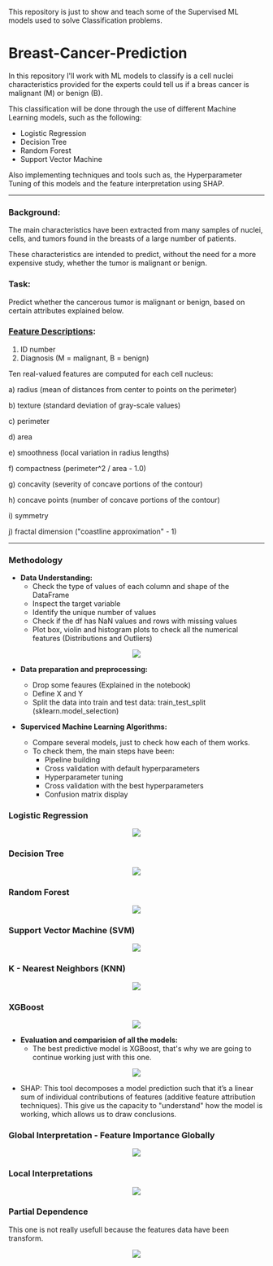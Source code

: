 This repository is just to show and teach some of the Supervised ML models used to solve Classification problems.

# Breast-Cancer-Prediction

In this repository I'll work with ML models to classify is a cell nuclei characteristics provided for the experts could tell us if a breas cancer is malignant (M) or benign (B).

This classification will be done through the use of different Machine Learning models, such as the following:
- Logistic Regression
- Decision Tree
- Random Forest
- Support Vector Machine

Also implementing techniques and tools such as, the Hyperparameter Tuning of this models and the feature interpretation using SHAP.

---

### Background:

The main characteristics have been extracted from many samples of nuclei, cells, and tumors found in the breasts of a large number of patients.

These characteristics are intended to predict, without the need for a more expensive study, whether the tumor is malignant or benign.


### Task:

Predict whether the cancerous tumor is malignant or benign, based on certain attributes explained below.


### [Feature Descriptions](https://archive.ics.uci.edu/ml/datasets/Breast+Cancer+Wisconsin+%28Diagnostic%29):

1) ID number
2) Diagnosis (M = malignant, B = benign)

Ten real-valued features are computed for each cell nucleus:

a) radius (mean of distances from center to points on the perimeter)

b) texture (standard deviation of gray-scale values)

c) perimeter

d) area

e) smoothness (local variation in radius lengths)

f) compactness (perimeter^2 / area - 1.0)

g) concavity (severity of concave portions of the contour)

h) concave points (number of concave portions of the contour)

i) symmetry

j) fractal dimension ("coastline approximation" - 1)

---
### Methodology

  - **Data Understanding:** 
    - Check the type of values of each column and shape of the DataFrame 
    - Inspect the target variable
    - Identify the unique number of values
    - Check if the df has NaN values and rows with missing values
    - Plot box, violin and histogram plots to check all the numerical features (Distributions and Outliers)
  
<p align="center">
<image src="Notebook/images/1.jpg"/>
</p>
  
  - **Data preparation and preprocessing:**
    - Drop some feaures (Explained in the notebook)
    - Define X and Y
    - Split the data into train and test data: train_test_split (sklearn.model_selection)
    
  - **Superviced Machine Learning Algorithms:**
    - Compare several models, just to check how each of them works.
    - To check them, the main steps have been:
        - Pipeline building
        - Cross validation with default hyperparameters
        - Hyperparameter tuning
        - Cross validation with the best hyperparameters
        - Confusion matrix display
 
### Logistic Regression
 
<p align="center">
<image src="Notebook/images/2.png"/>
</p>
 
### Decision Tree

<p align="center">
<image src="Notebook/images/3.png"/>
</p>

### Random Forest

<p align="center">
<image src="Notebook/images/4.png"/>
</p>

### Support Vector Machine (SVM)

<p align="center">
<image src="Notebook/images/5.png"/>
</p>

### K - Nearest Neighbors (KNN)

<p align="center">
<image src="Notebook/images/6.png"/>
</p>

### XGBoost 

<p align="center">
<image src="Notebook/images/7.png"/>
</p>

  - **Evaluation and comparision of all the models:**
    - The best predictive model is XGBoost, that's why we are going to continue working just with this one.
 
<p align="center">
<image src="Notebook/images/8.png"/>
</p> 
 
   - SHAP: This tool decomposes a model prediction such that it’s a linear sum of individual contributions of features (additive feature attribution techniques). This give us the capacity to "understand" how the model is working, which allows us to draw conclusions.

### Global Interpretation - Feature Importance Globally

<p align="center">
<image src="Notebook/images/9.jpg"/>
</p>

### Local Interpretations

<p align="center">
<image src="Notebook/images/10.jpg"/>
</p>

### Partial Dependence 
This one is not really usefull because the features data have been transform.

<p align="center">
<image src="Notebook/images/11.jpg"/>
</p>
